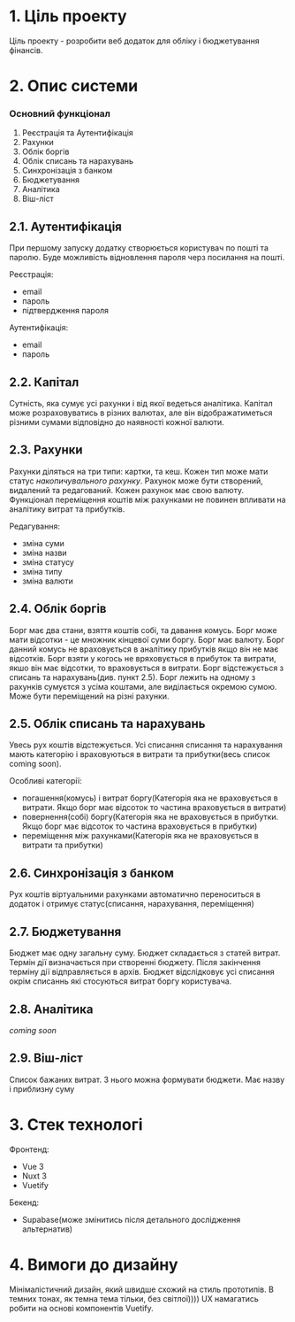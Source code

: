 # 1. Ціль проекту

Ціль проекту - розробити веб додаток для обліку і бюджетування фінансів.

# 2. Опис системи

### Основний функціонал

1. Реєстрація та Аутентифікація
2. Рахунки
3. Облік боргів
4. Облік списань та нарахувань
5. Синхронізація з банком
6. Бюджетування
7. Аналітика
8. Віш-ліст

## 2.1. Аутентифікація

При першому запуску додатку створюється користувач по пошті та паролю. Буде можливість відновлення пароля черз посилання на пошті.

Реєстрація:
* email
* пароль
* підтвердження пароля

Аутентифікація: 
* email
* пароль

## 2.2. Капітал

Сутність, яка сумує усі рахунки і від якої ведеться аналітика. Капітал може розраховуватись в різних валютах, але він відображатиметься різними сумами відповідно до наявності кожної валюти.

## 2.3. Рахунки

Рахунки діляться на три типи: картки, та кеш. Кожен тип може мати статус *накопичувального рахунку*. Рахунок може бути створений, видалений та редагований. Кожен рахунок має свою валюту. Функціонал переміщення коштів між рахунками не повинен впливати на аналітику витрат та прибутків.

Редагування:
* зміна суми
* зміна назви
* зміна статусу
* зміна типу
* зміна валюти

## 2.4. Облік боргів

Борг має два стани, взяття коштів собі, та давання комусь. Борг може мати відсотки - це множник кінцевої суми боргу. Борг має валюту. Борг данний комусь не враховується в аналітику прибутків якщо він не має відсотків. Борг взяти у когось не вряховується в прибуток та витрати, якшо він має відсотки, то враховується в витрати. Борг відстежується з списань та нарахувань(див. пункт 2.5).
Борг лежить на одному з рахунків сумуєтся з усіма коштами, але виділається окремою сумою. Може бути переміщений на різні рахунки.

## 2.5. Облік списань та нарахувань

Увесь рух коштів відстежується. Усі списання списання та нарахування мають категорію і враховуються в витрати та прибутки(весь список coming soon).

Особливі категорії:
- погашення(комусь) і витрат боргу(Категорія яка не враховується в витрати. Якщо борг має відсоток то частина враховується в витрати)
- повернення(собі) боргу(Категорія яка не враховується в прибутки. Якщо борг має відсоток то частина враховується в прибутки)
- переміщення між рахунками(Категорія яка не враховується в витрати та прибутки)

## 2.6. Синхронізація з банком

Рух коштів віртуальними рахунками автоматично переноситься в додаток і отримує статус(списання, нарахування, переміщення)

## 2.7. Бюджетування

Бюджет має одну загальну суму. Бюджет складається з статей витрат. Термін дії визначається при створенні бюджету. Після закінчення терміну дії відправляється в архів. Бюджет відслідковує усі списання окрім списаннь які стосуються витрат боргу користувача.

## 2.8. Аналітика

*coming soon*

## 2.9. Віш-ліст

Список бажаних витрат. З нього можна формувати бюджети. Має назву і приблизну суму

# 3. Стек технологі

Фронтенд:
- Vue 3
- Nuxt 3
- Vuetify

Бекенд:
- Supabase(може змінитись після детального дослідження альтернатив)

# 4. Вимоги до дизайну

Мінімалістичний дизайн, який швидше схожий на стиль прототипів. В темних тонах, як темна тема тільки, без світлої))))
UX намагатись робити на основі компонентів Vuetify.